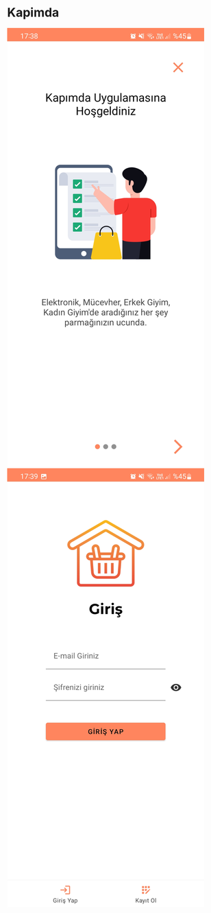 # Kapimda



![KapımdaApp](https://github.com/berkedursunoglu/Kapimda/blob/master/appimages/1.jpg?raw=true)
![KapımdaApp](https://github.com/berkedursunoglu/Kapimda/blob/master/appimages/2.jpg?raw=true)

